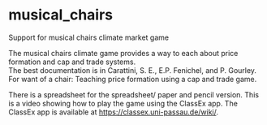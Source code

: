 # musical_chairs
Support for musical chairs climate market game

The musical chairs climate game provides a way to each about price formation and cap and trade systems.  
The best documentation is in 
Carattini, S. E., E.P. Fenichel, and P. Gourley. For want of a chair: Teaching price formation using a cap and trade game.


There is a spreadsheet for the spreadsheet/ paper and pencil version. 
This is a video showing how to play the game using the ClassEx app. The ClassEx app is available at https://classex.uni-passau.de/wiki/. 
